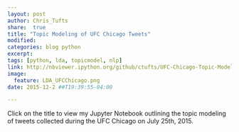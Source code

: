 ```yaml
---
layout: post
author: Chris_Tufts
share:  true
title: "Topic Modeling of UFC Chicago Tweets"
modified:
categories: blog python
excerpt:
tags: [python, lda, topicmodel, nlp]
link: http://nbviewer.ipython.org/github/ctufts/UFC-Chicago-Topic-Modeling/blob/master/UFC-Chicago.ipynb
image:
  feature: LDA_UFCChicago.png
date: 2015-12-2 ##T19:39:55-04:00

---
```


Click on the title to view my Jupyter Notebook outlining the topic modeling of tweets collected during the UFC Chicago on July 25th, 2015.  

[jekyll-gh]: https://github.com/jekyll/jekyll
[jekyll]:    http://jekyllrb.com
